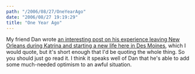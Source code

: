 ```yaml
---
path: "/2006/08/27/OneYearAgo" 
date: "2006/08/27 19:19:29" 
title: "One Year Ago" 
---
```

My friend Dan wrote <a href="http://bookowl.blogspot.com/2006/08/one-year-ago.html">an interesting post on his experience leaving New Orleans during Katrina and starting a new life here in Des Moines</a>, which I would quote, but it's short enough that I'd be quoting the whole thing. So you should just go read it. I think it speaks well of Dan that he's able to add some much-needed optimism to an awful situation.